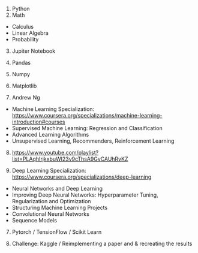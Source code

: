 1. Python
2. Math
- Calculus
- Linear Algebra
- Probability

3. Jupiter Notebook
4. Pandas
5. Numpy
6. Matplotlib

7. Andrew Ng
- Machine Learning Specialization: https://www.coursera.org/specializations/machine-learning-introduction#courses
- Supervised Machine Learning: Regression and Classification
- Advanced Learning Algorithms
- Unsupervised Learning, Recommenders, Reinforcement Learning 
	

8. https://www.youtube.com/playlist?list=PLAqhIrjkxbuWI23v9cThsA9GvCAUhRvKZ


9. Deep Learning Specialization: https://www.coursera.org/specializations/deep-learning
- Neural Networks and Deep Learning
- Improving Deep Neural Networks: Hyperparameter Tuning, Regularization and Optimization
- Structuring Machine Learning Projects
- Convolutional Neural Networks
- Sequence Models

7. Pytorch / TensionFlow / Scikit Learn

8. Challenge: Kaggle / Reimplementing a paper and & recreating the results